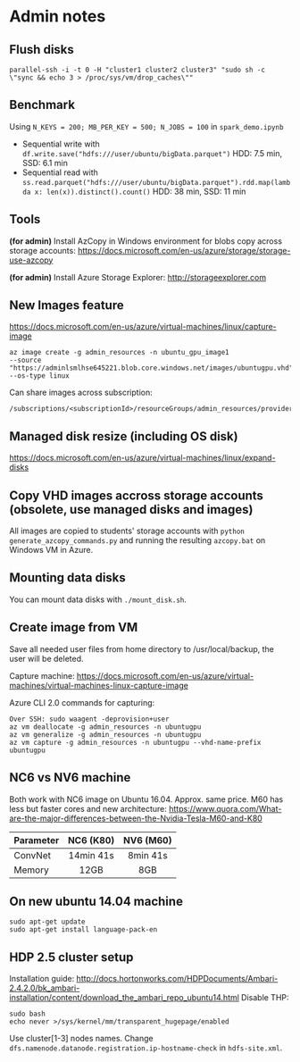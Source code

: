 # Admin notes

## Flush disks
`parallel-ssh -i -t 0 -H "cluster1 cluster2 cluster3" "sudo sh -c \"sync && echo 3 > /proc/sys/vm/drop_caches\""`

## Benchmark
Using `N_KEYS = 200; MB_PER_KEY = 500; N_JOBS = 100` in `spark_demo.ipynb`
- Sequential write with `df.write.save("hdfs:///user/ubuntu/bigData.parquet")`
HDD: 7.5 min, SSD: 6.1 min
- Sequential read with `ss.read.parquet("hdfs:///user/ubuntu/bigData.parquet").rdd.map(lambda x: len(x)).distinct().count()`
HDD: 38 min, SSD: 11 min

## Tools

**(for admin)** Install AzCopy in Windows environment for blobs copy across storage accounts:
https://docs.microsoft.com/en-us/azure/storage/storage-use-azcopy

**(for admin)** Install Azure Storage Explorer:
http://storageexplorer.com

## New Images feature
https://docs.microsoft.com/en-us/azure/virtual-machines/linux/capture-image
```
az image create -g admin_resources -n ubuntu_gpu_image1
--source "https://adminlsmlhse645221.blob.core.windows.net/images/ubuntugpu.vhd"
--os-type linux
```

Can share images across subscription:
```
/subscriptions/<subscriptionId>/resourceGroups/admin_resources/providers/Microsoft.Compute/images/ubuntu_gpu_image1
```

## Managed disk resize (including OS disk)
https://docs.microsoft.com/en-us/azure/virtual-machines/linux/expand-disks

## Copy VHD images accross storage accounts (obsolete, use managed disks and images)
All images are copied to students' storage accounts with
`python generate_azcopy_commands.py` and running the resulting
`azcopy.bat` on Windows VM in Azure.

##  Mounting data disks
You can mount data disks with `./mount_disk.sh`.

## Create image from VM
Save all needed user files from home directory to /usr/local/backup, the user will be deleted.
  
Capture machine: https://docs.microsoft.com/en-us/azure/virtual-machines/virtual-machines-linux-capture-image

Azure CLI 2.0 commands for capturing:
```
Over SSH: sudo waagent -deprovision+user
az vm deallocate -g admin_resources -n ubuntugpu
az vm generalize -g admin_resources -n ubuntugpu
az vm capture -g admin_resources -n ubuntugpu --vhd-name-prefix ubuntugpu
```

## NC6 vs NV6 machine

Both work with NC6 image on Ubuntu 16.04.
Approx. same price.
M60 has less but faster cores and new architecture: 
https://www.quora.com/What-are-the-major-differences-between-the-Nvidia-Tesla-M60-and-K80

| Parameter     | NC6 (K80)     | NV6 (M60)    |
| ------------- |:-------------:|:------------:|
| ConvNet       | 14min 41s     | 8min 41s     |
| Memory        | 12GB          | 8GB          |


## On new ubuntu 14.04 machine
```
sudo apt-get update
sudo apt-get install language-pack-en
```

## HDP 2.5 cluster setup

Installation guide: http://docs.hortonworks.com/HDPDocuments/Ambari-2.4.2.0/bk_ambari-installation/content/download_the_ambari_repo_ubuntu14.html
Disable THP: 
```
sudo bash
echo never >/sys/kernel/mm/transparent_hugepage/enabled
```
Use cluster[1-3] nodes names.
Change `dfs.namenode.datanode.registration.ip-hostname-check` in `hdfs-site.xml`.


